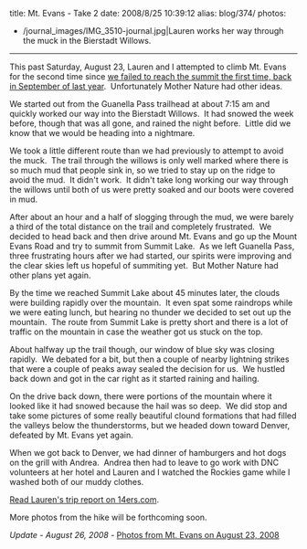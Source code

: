 title: Mt. Evans - Take 2
date: 2008/8/25 10:39:12
alias: blog/374/
photos:
- /journal_images/IMG_3510-journal.jpg|Lauren works her way through the muck in the Bierstadt Willows.
---
This past Saturday, August 23, Lauren and I attempted to climb Mt. Evans for the second time since [we failed to reach the summit the first time, back in September of last year](/Blog.aspx?ID=296).  Unfortunately Mother Nature had other ideas.

We started out from the Guanella Pass trailhead at about 7:15 am and quickly worked our way into the Bierstadt Willows.  It had snowed the week before, though that was all gone, and rained the night before.  Little did we know that we would be heading into a nightmare.

We took a little different route than we had previously to attempt to avoid the muck.  The trail through the willows is only well marked where there is so much mud that people sink in, so we tried to stay up on the ridge to avoid the mud.  It didn't work.  It didn't take long working our way through the willows until both of us were pretty soaked and our boots were covered in mud.

After about an hour and a half of slogging through the mud, we were barely a third of the total distance on the trail and completely frustrated.  We decided to head back and then drive around Mt. Evans and go up the Mount Evans Road and try to summit from Summit Lake.  As we left Guanella Pass, three frustrating hours after we had started, our spirits were improving and the clear skies left us hopeful of summiting yet.  But Mother Nature had other plans yet again.

By the time we reached Summit Lake about 45 minutes later, the clouds were building rapidly over the mountain.  It even spat some raindrops while we were eating lunch, but hearing no thunder we decided to set out up the mountain.  The route from Summit Lake is pretty short and there is a lot of traffic on the mountain in case the weather got us stuck on the top.

About halfway up the trail though, our window of blue sky was closing rapidly.  We debated for a bit, but then a couple of nearby lightning strikes that were a couple of peaks away sealed the decision for us.  We hustled back down and got in the car right as it started raining and hailing.

On the drive back down, there were portions of the mountain where it looked like it had snowed because the hail was so deep.  We did stop and take some pictures of some really beautiful clound formations that had filled the valleys below the thunderstorms, but we headed down toward Denver, defeated by Mt. Evans yet again.

When we got back to Denver, we had dinner of hamburgers and hot dogs on the grill with Andrea.  Andrea then had to leave to go work with DNC volunteers at her hotel and Lauren and I watched the Rockies game while I washed both of our muddy clothes.

[Read Lauren's trip report on 14ers.com](http://www.14ers.com/php14ers/tripreport.php?trip=5069&cpgm=tripmain).

More photos from the hike will be forthcoming soon.

_Update - August 26, 2008 -_ [Photos from Mt. Evans on August 23, 2008](/PhotoAlbum.aspx?ID=MTEVANS20080823)